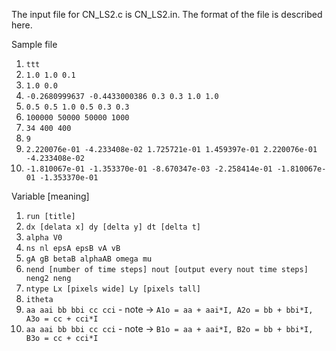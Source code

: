 The input file for CN_LS2.c is CN_LS2.in.  The format of the file is described here.

Sample file
1. `ttt`
2. `1.0 1.0 0.1`
3. `1.0 0.0`
4. `-0.2680999637 -0.4433000386 0.3 0.3 1.0 1.0`
5. `0.5 0.5 1.0 0.5 0.3 0.3`
6. `100000 50000 50000 1000`
7. `34 400 400`
8. `9`
9. `2.220076e-01 -4.233408e-02 1.725721e-01 1.459397e-01 2.220076e-01 -4.233408e-02`
10. `-1.810067e-01 -1.353370e-01 -8.670347e-03 -2.258414e-01 -1.810067e-01 -1.353370e-01`

Variable [meaning]
1. `run [title]`
2. `dx [delata x] dy [delta y] dt [delta t]`
3. `alpha V0`
4. `ns nl epsA epsB vA vB`
5. `gA gB betaB alphaAB omega mu`
6. `nend [number of time steps] nout [output every nout time steps] neng2 neng`
7. `ntype Lx [pixels wide] Ly [pixels tall]`
8. `itheta`
9. `aa aai bb bbi cc cci` - note -> `A1o = aa + aai*I, A2o = bb + bbi*I, A3o = cc + cci*I`
10. `aa aai bb bbi cc cci` - note -> `B1o = aa + aai*I, B2o = bb + bbi*I, B3o = cc + cci*I`

